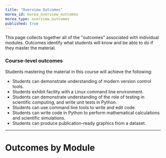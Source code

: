 ```yaml
---
title: "Overview Outcomes"
morea_id: morea_overview_outcomes
morea_type: overview_outcomes
published: true
---
```


This page collects together all of the "outcomes" associated with individual modules. Outcomes identify what students will know and be able to do if they master the material.

### Course-level outcomes

Students mastering the material in this course will achieve the following:


  * Students can demonstrate understanding of modern version control tools.
  * Students exhibit facility with a Linux command line environment.
  * Students can demonstrate understanding of the role of testing in scientific computing, and write unit tests in Python.
  * Students can use command line tools to write and edit code.
  * Students can write code in Python to perform mathematical calculations and scientific simulations.
  * Students can produce publication-ready graphics from a dataset.

<hr />

# Outcomes by Module
